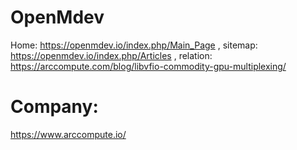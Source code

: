 # OpenMdev
Home: https://openmdev.io/index.php/Main_Page , sitemap: https://openmdev.io/index.php/Articles , relation: https://arccompute.com/blog/libvfio-commodity-gpu-multiplexing/

# Company:
https://www.arccompute.io/

